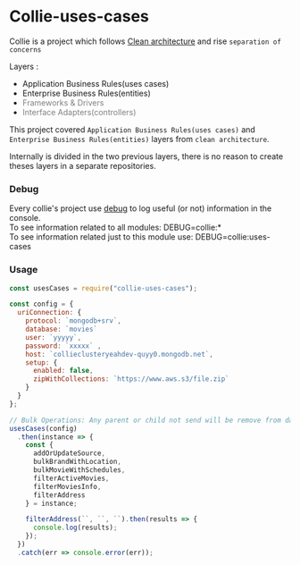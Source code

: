 # Collie-uses-cases

Collie is a project which follows [Clean architecture](https://blog.cleancoder.com/uncle-bob/2012/08/13/the-clean-architecture.html) and rise `separation of concerns`

Layers :

- Application Business Rules(uses cases)
- Enterprise Business Rules(entities)
- <span style="color:gray">Frameworks & Drivers</span>
- <span style="color:gray">Interface Adapters(controllers)</span>

This project covered `Application Business Rules(uses cases)` and `Enterprise Business Rules(entities)` layers from `clean architecture`.

Internally is divided in the two previous layers, there is no reason to create theses layers in a separate repositories.

### Debug

Every collie's project use [debug](https://www.npmjs.com/package/debug) to log useful (or not) information in the console.  
To see information related to all modules: DEBUG=collie:\*  
To see information related just to this module use: DEBUG=collie:uses-cases

### Usage

```js
const usesCases = require("collie-uses-cases");

const config = {
  uriConnection: {
    protocol: `mongodb+srv`,
    database: `movies`
    user: `yyyyy`,
    password: `xxxxx` ,
    host: `collieclusteryeahdev-quyy0.mongodb.net`,
    setup: {
      enabled: false,
      zipWithCollections: `https://www.aws.s3/file.zip`
    }
  }
};

// Bulk Operations: Any parent or child not send will be remove from database
usesCases(config)
  .then(instance => {
    const {
      addOrUpdateSource,
      bulkBrandWithLocation,
      bulkMovieWithSchedules,
      filterActiveMovies,
      filterMoviesInfo,
      filterAddress
    } = instance;

    filterAddress(``, ``, ``).then(results => {
      console.log(results);
    });
  })
  .catch(err => console.error(err));
```
